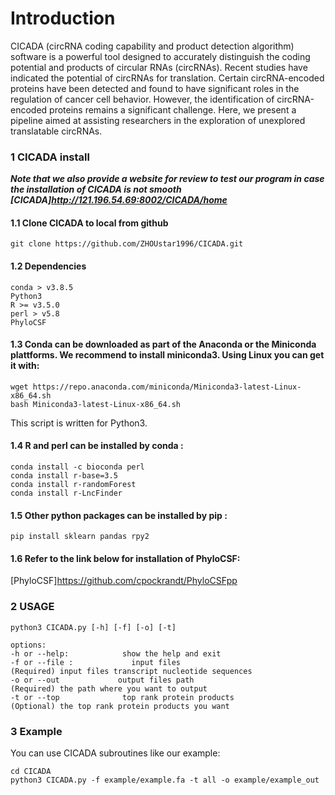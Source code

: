 # Introduction


CICADA (circRNA coding capability and product detection algorithm) software is a powerful tool designed to accurately distinguish the coding potential and products of circular RNAs (circRNAs). Recent studies have indicated the potential of circRNAs for translation. Certain circRNA-encoded proteins have been detected and found to have significant roles in the regulation of cancer cell behavior. However, the identification of circRNA-encoded proteins remains a significant challenge. Here, we present a pipeline aimed at assisting researchers in the exploration of unexplored translatable circRNAs.

### 1 CICADA install

***Note that we also provide a website for review to test our program in case the installation of CICADA is not smooth***
***[CICADA]http://121.196.54.69:8002/CICADA/home***

#### 1.1 Clone CICADA to local from github
```
git clone https://github.com/ZHOUstar1996/CICADA.git
```

#### 1.2 Dependencies
```
conda > v3.8.5
Python3
R >= v3.5.0 
perl > v5.8
PhyloCSF
```

#### 1.3 Conda can be downloaded as part of the Anaconda or the Miniconda plattforms. We recommend to install miniconda3. Using Linux you can get it with:
```
wget https://repo.anaconda.com/miniconda/Miniconda3-latest-Linux-x86_64.sh
bash Miniconda3-latest-Linux-x86_64.sh
```


This script is written for Python3.

#### 1.4 R and perl can be installed by conda :
```
conda install -c bioconda perl  
conda install r-base=3.5  
conda install r-randomForest  
conda install r-LncFinder  
```


#### 1.5 Other python packages can be installed by pip :  
```
pip install sklearn pandas rpy2
```

#### 1.6 Refer to the link below for installation of PhyloCSF:  

[PhyloCSF]https://github.com/cpockrandt/PhyloCSFpp


### 2 USAGE  

```
python3 CICADA.py [-h] [-f] [-o] [-t]

options:
-h or --help:            show the help and exit
-f or --file :             input files
(Required) input files transcript nucleotide sequences
-o or --out             output files path
(Required) the path where you want to output
-t or --top              top rank protein products 
(Optional) the top rank protein products you want  

```

### 3 Example
You can use CICADA subroutines like our example:  
```
cd CICADA
python3 CICADA.py -f example/example.fa -t all -o example/example_out
```





